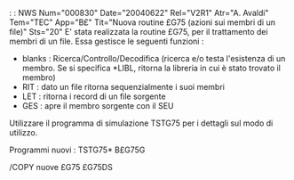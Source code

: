  :  : NWS Num="000830" Date="20040622" Rel="V2R1" Atr="A. Avaldi" Tem="TEC" App="B£" Tit="Nuova routine £G75 (azioni sui membri di un file)" Sts="20"
E' stata realizzata la routine £G75, per il trattamento dei membri di un file. Essa gestisce le seguenti funzioni : 
- blanks :  Ricerca/Controllo/Decodifica (ricerca e/o testa l'esistenza di un membro. Se si specifica
*LIBL, ritorna la libreria in cui è stato trovato il membro)
- RIT :  dato un file ritorna sequenzialmente i suoi membri
- LET :  ritorna i record di un file sorgente
- GES :  apre il membro sorgente con il SEU

Utilizzare il programma di simulazione TSTG75 per i dettagli sul modo di utilizzo.

Programmi nuovi : 
TSTG75*
B£G75G

/COPY nuove
£G75
£G75DS
